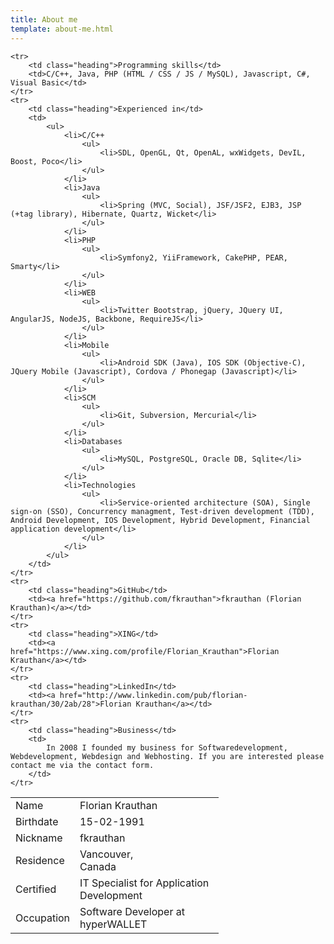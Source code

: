 ```yaml
---
title: About me
template: about-me.html
---
```


<table id="cv" style="width: 66%;">
	<tr>
		<td class="heading">Name</td>
		<td>Florian Krauthan</td>
	</tr>
	<tr>
		<td class="heading">Birthdate</td>
		<td>15-02-1991</td>
	</tr>
	<tr>
		<td class="heading">Nickname</td>
		<td>fkrauthan</td>
	</tr>
	<tr>
		<td class="heading">Residence</td>
		<td>
			Vancouver,<br />
			Canada
		</td>
	</tr>
	<tr>
		<td class="heading">Certified</td>
		<td>IT Specialist for Application Development</td>
	</tr>
	<tr>
		<td class="heading">Occupation</td>
		<td>Software Developer at hyperWALLET</td>
	</tr>

	<tr>
		<td class="heading">Programming skills</td>
		<td>C/C++, Java, PHP (HTML / CSS / JS / MySQL), Javascript, C#, Visual Basic</td>
	</tr>
	<tr>
		<td class="heading">Experienced in</td>
		<td>
			<ul>
				<li>C/C++
					<ul>
						<li>SDL, OpenGL, Qt, OpenAL, wxWidgets, DevIL, Boost, Poco</li>
					</ul>
				</li>
				<li>Java
					<ul>
						<li>Spring (MVC, Social), JSF/JSF2, EJB3, JSP (+tag library), Hibernate, Quartz, Wicket</li>
					</ul>
				</li>
				<li>PHP
					<ul>
						<li>Symfony2, YiiFramework, CakePHP, PEAR, Smarty</li>
					</ul>
				</li>
				<li>WEB
					<ul>
						<li>Twitter Bootstrap, jQuery, JQuery UI, AngularJS, NodeJS, Backbone, RequireJS</li>
					</ul>
				</li>
				<li>Mobile
					<ul>
						<li>Android SDK (Java), IOS SDK (Objective-C), JQuery Mobile (Javascript), Cordova / Phonegap (Javascript)</li>
					</ul>
				</li>
				<li>SCM
					<ul>
						<li>Git, Subversion, Mercurial</li>
					</ul>
				</li>
				<li>Databases
					<ul>
						<li>MySQL, PostgreSQL, Oracle DB, Sqlite</li>
					</ul>
				</li>
				<li>Technologies
					<ul>
						<li>Service-oriented architecture (SOA), Single sign-on (SSO), Concurrency managment, Test-driven development (TDD), Android Development, IOS Development, Hybrid Development, Financial application development</li>
					</ul>
				</li>
			</ul>
		</td>
	</tr>
	<tr>
		<td class="heading">GitHub</td>
		<td><a href="https://github.com/fkrauthan">fkrauthan (Florian Krauthan)</a></td>
	</tr>
	<tr>
		<td class="heading">XING</td>
		<td><a href="https://www.xing.com/profile/Florian_Krauthan">Florian Krauthan</a></td>
	</tr>
	<tr>
		<td class="heading">LinkedIn</td>
		<td><a href="http://www.linkedin.com/pub/florian-krauthan/30/2ab/28">Florian Krauthan</a></td>
	</tr>
	<tr>
		<td class="heading">Business</td>
		<td>
			In 2008 I founded my business for Softwaredevelopment, Webdevelopment, Webdesign and Webhosting. If you are interested please contact me via the contact form.
		</td>
	</tr>
</table>
